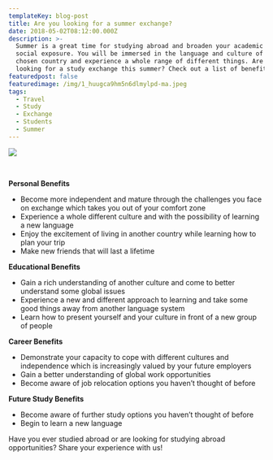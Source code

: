 ```yaml
---
templateKey: blog-post
title: Are you looking for a summer exchange?
date: 2018-05-02T08:12:00.000Z
description: >-
  Summer is a great time for studying abroad and broaden your academic and
  social exposure. You will be immersed in the language and culture of your
  chosen country and experience a whole range of different things. Are you
  looking for a study exchange this summer? Check out a list of benefits below!
featuredpost: false
featuredimage: /img/1_huugca9hm5n6dlmylpd-ma.jpeg
tags:
  - Travel
  - Study
  - Exchange
  - Students
  - Summer
---
```

![](/img/1_huugca9hm5n6dlmylpd-ma.jpeg)

<br>

**Personal Benefits**

* Become more independent and mature through the challenges you face on exchange which takes you out of your comfort zone
* Experience a whole different culture and with the possibility of learning a new language
* Enjoy the excitement of living in another country while learning how to plan your trip
* Make new friends that will last a lifetime

**Educational Benefits**

* Gain a rich understanding of another culture and come to better understand some global issues
* Experience a new and different approach to learning and take some good things away from another language system
* Learn how to present yourself and your culture in front of a new group of people

**Career Benefits**

* Demonstrate your capacity to cope with different cultures and independence which is increasingly valued by your future employers
* Gain a better understanding of global work opportunities
* Become aware of job relocation options you haven’t thought of before

**Future Study Benefits**

* Become aware of further study options you haven’t thought of before
* Begin to learn a new language

Have you ever studied abroad or are looking for studying abroad opportunities? Share your experience with us!
